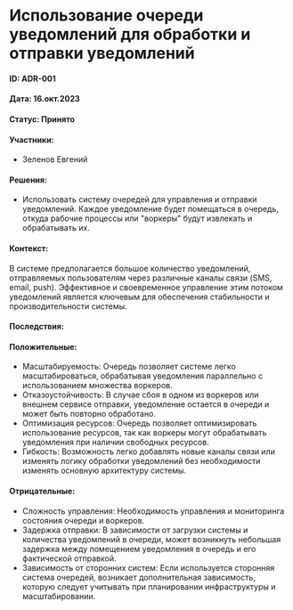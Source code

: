 # Использование очереди уведомлений для обработки и отправки уведомлений

#### ID: ADR-001

#### Дата: 16.окт.2023

#### Статус: Принято

#### Участники:

* Зеленов Евгений

#### Решения:

* Использовать систему очередей для управления и отправки уведомлений. Каждое уведомление будет помещаться в очередь,
  откуда рабочие процессы или "воркеры" будут извлекать и обрабатывать их.

#### Контекст:

В системе предполагается большое количество уведомлений, отправляемых пользователям через различные каналы связи (SMS,
email, push). Эффективное и своевременное управление этим потоком уведомлений является ключевым для обеспечения
стабильности и производительности системы.

#### Последствия:

#### Положительные:

- Масштабируемость: Очередь позволяет системе легко масштабироваться, обрабатывая уведомления параллельно с
  использованием множества воркеров.
- Отказоустойчивость: В случае сбоя в одном из воркеров или внешнем сервисе отправки, уведомление остается в очереди и
  может быть повторно обработано.
- Оптимизация ресурсов: Очередь позволяет оптимизировать использование ресурсов, так как воркеры могут обрабатывать
  уведомления при наличии свободных ресурсов.
- Гибкость: Возможность легко добавлять новые каналы связи или изменять логику обработки уведомлений без необходимости
  изменять основную архитектуру системы.

#### Отрицательные:

- Сложность управления: Необходимость управления и мониторинга состояния очереди и воркеров.
- Задержка отправки: В зависимости от загрузки системы и количества уведомлений в очереди, может возникнуть небольшая
  задержка между помещением уведомления в очередь и его фактической отправкой.
- Зависимость от сторонних систем: Если используется сторонняя система очередей, возникает дополнительная зависимость,
  которую следует учитывать при планировании инфраструктуры и масштабировании.

